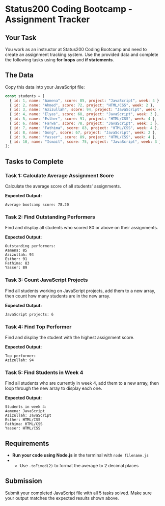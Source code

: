 # Status200 Coding Bootcamp - Assignment Tracker

## Your Task

You work as an instructor at Status200 Coding Bootcamp and need to create an assignment tracking system. Use the provided data and complete the following tasks using **for loops** and **if statements**.

## The Data

Copy this data into your JavaScript file:

```javascript
const students = [
  { id: 1, name: "Aamena", score: 85, project: "JavaScript", week: 4 },
  { id: 2, name: "Ahmed", score: 72, project: "HTML/CSS", week: 2 },
  { id: 3, name: "Azizullah", score: 94, project: "JavaScript", week: 4 },
  { id: 4, name: "Elyas", score: 68, project: "JavaScript", week: 3 },
  { id: 5, name: "Esther", score: 91, project: "HTML/CSS", week: 4 },
  { id: 6, name: "Farwa", score: 78, project: "JavaScript", week: 3 },
  { id: 7, name: "Fathima", score: 83, project: "HTML/CSS", week: 4 },
  { id: 8, name: "Gong", score: 67, project: "JavaScript", week: 2 },
  { id: 9, name: "Yasser", score: 89, project: "HTML/CSS", week: 4 },
  { id: 10, name: "Ismail", score: 75, project: "JavaScript", week: 3 }
];
```

## Tasks to Complete

### Task 1: Calculate Average Assignment Score
Calculate the average score of all students' assignments.

**Expected Output:**
```
Average bootcamp score: 78.20
```

### Task 2: Find Outstanding Performers
Find and display all students who scored 80 or above on their assignments.

**Expected Output:**
```
Outstanding performers:
Aamena: 85
Azizullah: 94
Esther: 91
Fathima: 83
Yasser: 89
```

### Task 3: Count JavaScript Projects
Find all students working on JavaScript projects, add them to a new array, then count how many students are in the new array.

**Expected Output:**
```
JavaScript projects: 6
```

### Task 4: Find Top Performer
Find and display the student with the highest assignment score.

**Expected Output:**
```
Top performer:
Azizullah: 94
```

### Task 5: Find Students in Week 4
Find all students who are currently in week 4, add them to a new array, then loop through the new array to display each one.

**Expected Output:**
```
Students in week 4:
Aamena: JavaScript
Azizullah: JavaScript
Esther: HTML/CSS
Fathima: HTML/CSS
Yasser: HTML/CSS
```

## Requirements

- **Run your code using Node.js** in the terminal with `node filename.js`
- - Use `.toFixed(2)` to format the average to 2 decimal places


## Submission

Submit your completed JavaScript file with all 5 tasks solved. Make sure your output matches the expected results shown above.
